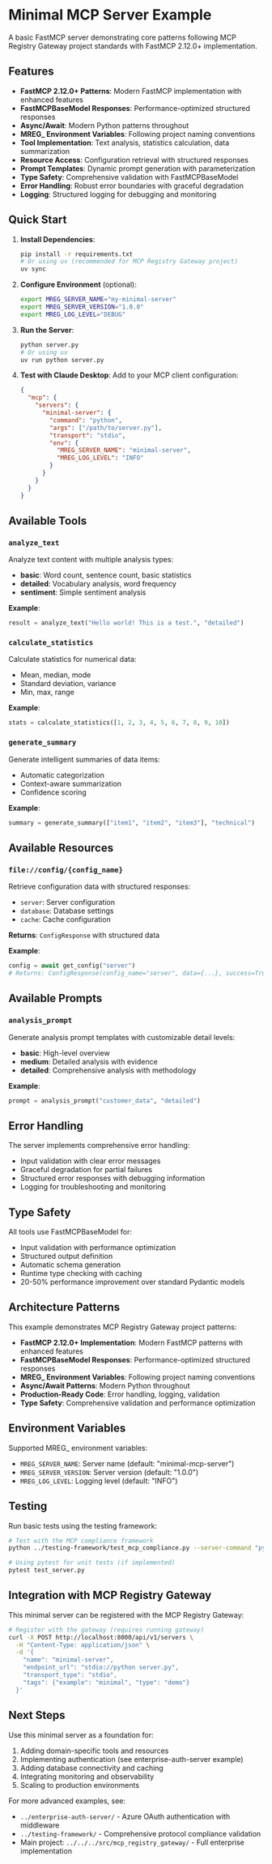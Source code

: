 # Minimal MCP Server Example

A basic FastMCP server demonstrating core patterns following MCP Registry Gateway project standards with FastMCP 2.12.0+ implementation.

## Features

- **FastMCP 2.12.0+ Patterns**: Modern FastMCP implementation with enhanced features
- **FastMCPBaseModel Responses**: Performance-optimized structured responses
- **Async/Await**: Modern Python patterns throughout
- **MREG_ Environment Variables**: Following project naming conventions
- **Tool Implementation**: Text analysis, statistics calculation, data summarization
- **Resource Access**: Configuration retrieval with structured responses
- **Prompt Templates**: Dynamic prompt generation with parameterization
- **Type Safety**: Comprehensive validation with FastMCPBaseModel
- **Error Handling**: Robust error boundaries with graceful degradation
- **Logging**: Structured logging for debugging and monitoring

## Quick Start

1. **Install Dependencies**:
   ```bash
   pip install -r requirements.txt
   # Or using uv (recommended for MCP Registry Gateway project)
   uv sync
   ```

2. **Configure Environment** (optional):
   ```bash
   export MREG_SERVER_NAME="my-minimal-server"
   export MREG_SERVER_VERSION="1.0.0"
   export MREG_LOG_LEVEL="DEBUG"
   ```

3. **Run the Server**:
   ```bash
   python server.py
   # Or using uv
   uv run python server.py
   ```

4. **Test with Claude Desktop**:
   Add to your MCP client configuration:
   ```json
   {
     "mcp": {
       "servers": {
         "minimal-server": {
           "command": "python",
           "args": ["/path/to/server.py"],
           "transport": "stdio",
           "env": {
             "MREG_SERVER_NAME": "minimal-server",
             "MREG_LOG_LEVEL": "INFO"
           }
         }
       }
     }
   }
   ```

## Available Tools

### `analyze_text`
Analyze text content with multiple analysis types:
- **basic**: Word count, sentence count, basic statistics
- **detailed**: Vocabulary analysis, word frequency
- **sentiment**: Simple sentiment analysis

**Example**:
```python
result = analyze_text("Hello world! This is a test.", "detailed")
```

### `calculate_statistics`
Calculate statistics for numerical data:
- Mean, median, mode
- Standard deviation, variance
- Min, max, range

**Example**:
```python
stats = calculate_statistics([1, 2, 3, 4, 5, 6, 7, 8, 9, 10])
```

### `generate_summary`
Generate intelligent summaries of data items:
- Automatic categorization
- Context-aware summarization
- Confidence scoring

**Example**:
```python
summary = generate_summary(["item1", "item2", "item3"], "technical")
```

## Available Resources

### `file://config/{config_name}`
Retrieve configuration data with structured responses:
- `server`: Server configuration
- `database`: Database settings
- `cache`: Cache configuration

**Returns**: `ConfigResponse` with structured data

**Example**:
```python
config = await get_config("server")
# Returns: ConfigResponse(config_name="server", data={...}, success=True)
```

## Available Prompts

### `analysis_prompt`
Generate analysis prompt templates with customizable detail levels:
- **basic**: High-level overview
- **medium**: Detailed analysis with evidence
- **detailed**: Comprehensive analysis with methodology

**Example**:
```python
prompt = analysis_prompt("customer_data", "detailed")
```

## Error Handling

The server implements comprehensive error handling:
- Input validation with clear error messages
- Graceful degradation for partial failures
- Structured error responses with debugging information
- Logging for troubleshooting and monitoring

## Type Safety

All tools use FastMCPBaseModel for:
- Input validation with performance optimization
- Structured output definition
- Automatic schema generation
- Runtime type checking with caching
- 20-50% performance improvement over standard Pydantic models

## Architecture Patterns

This example demonstrates MCP Registry Gateway project patterns:
- **FastMCP 2.12.0+ Implementation**: Modern FastMCP patterns with enhanced features
- **FastMCPBaseModel Responses**: Performance-optimized structured responses
- **MREG_ Environment Variables**: Following project naming conventions
- **Async/Await Patterns**: Modern Python throughout
- **Production-Ready Code**: Error handling, logging, validation
- **Type Safety**: Comprehensive validation and performance optimization

## Environment Variables

Supported MREG_ environment variables:
- `MREG_SERVER_NAME`: Server name (default: "minimal-mcp-server")
- `MREG_SERVER_VERSION`: Server version (default: "1.0.0")
- `MREG_LOG_LEVEL`: Logging level (default: "INFO")

## Testing

Run basic tests using the testing framework:
```bash
# Test with the MCP compliance framework
python ../testing-framework/test_mcp_compliance.py --server-command "python server.py"

# Using pytest for unit tests (if implemented)
pytest test_server.py
```

## Integration with MCP Registry Gateway

This minimal server can be registered with the MCP Registry Gateway:

```bash
# Register with the gateway (requires running gateway)
curl -X POST http://localhost:8000/api/v1/servers \
  -H "Content-Type: application/json" \
  -d '{
    "name": "minimal-server",
    "endpoint_url": "stdio://python server.py",
    "transport_type": "stdio",
    "tags": {"example": "minimal", "type": "demo"}
  }'
```

## Next Steps

Use this minimal server as a foundation for:
1. Adding domain-specific tools and resources
2. Implementing authentication (see enterprise-auth-server example)
3. Adding database connectivity and caching
4. Integrating monitoring and observability
5. Scaling to production environments

For more advanced examples, see:
- `../enterprise-auth-server/` - Azure OAuth authentication with middleware
- `../testing-framework/` - Comprehensive protocol compliance validation
- Main project: `../../../src/mcp_registry_gateway/` - Full enterprise implementation